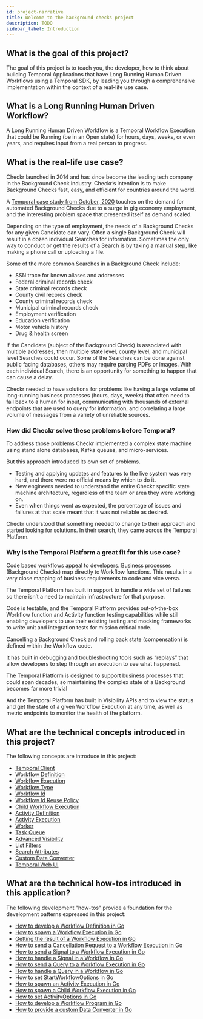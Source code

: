 ```yaml
---
id: project-narrative
title: Welcome to the background-checks project
description: TODO
sidebar_label: Introduction
---
```


## What is the goal of this project?

The goal of this project is to teach you, the developer, how to think about building Temporal Applications that have Long Running Human Driven Workflows using a Temporal SDK, by leading you through a comprehensive implementation within the context of a real-life use case.

## What is a Long Running Human Driven Workflow?

A Long Running Human Driven Workflow is a Temporal Workflow Execution that could be Running (be in an Open state) for hours, days, weeks, or even years, and requires input from a real person to progress.

## What is the real-life use case?

Checkr launched in 2014 and has since become the leading tech company in the Background Check industry.
Checkr’s intention is to make Background Checks fast, easy, and efficient for countries around the world.

A [Temporal case study from October, 2020](https://docs.temporal.io/blog/how-temporal-simplified-checkr-workflows) touches on the demand for automated Background Checks due to a surge in gig economy employment, and the interesting problem space that presented itself as demand scaled.

Depending on the type of employment, the needs of a Background Checks for any given Candidate can vary.
Often a single Background Check will result in a dozen individual Searches for information.
Sometimes the only way to conduct or get the results of a Search is by taking a manual step, like making a phone call or uploading a file.

Some of the more common Searches in a Background Check include:

- SSN trace for known aliases and addresses
- Federal criminal records check
- State criminal records check
- County civil records check
- County criminal records check
- Municipal criminal records check
- Employment verification
- Education verification
- Motor vehicle history
- Drug & health screen

If the Candidate (subject of the Background Check) is associated with multiple addresses, then multiple state level, county level, and municipal level Searches could occur.
Some of the Searches can be done against public facing databases, others may require parsing PDFs or images.
With each individual Search, there is an opportunity for something to happen that can cause a delay.

Checkr needed to have solutions for problems like having a large volume of long-running business processes (hours, days, weeks) that often need to fall back to a human for input, communicating with thousands of external endpoints that are used to query for information, and correlating a large volume of messages from a variety of unreliable sources.

### How did Checkr solve these problems before Temporal?

To address those problems Checkr implemented a complex state machine using stand alone databases, Kafka queues, and micro-services.

But this approach introduced its own set of problems.

- Testing and applying updates and features to the live system was very hard, and there were no official means by which to do it.
- New engineers needed to understand the entire Checkr specific state machine architecture, regardless of the team or area they were working on.
- Even when things went as expected, the percentage of issues and failures at that scale meant that it was not reliable as desired.

Checkr understood that something needed to change to their approach and started looking for solutions.
In their search, they came across the Temporal Platform.

### Why is the Temporal Platform a great fit for this use case?

Code based workflows appeal to developers.
Business processes (Background Checks) map directly to Workflow functions.
This results in a very close mapping of business requirements to code and vice versa.

The Temporal Platform has built in support to handle a wide set of failures so there isn’t a need to maintain infrastructure for that purpose.

Code is testable, and the Temporal Platform provides out-of-the-box Workflow function and Activity function testing capabilities while still enabling developers to use their existing testing and mocking frameworks to write unit and integration tests for mission critical code.

Cancelling a Background Check and rolling back state (compensation) is defined within the Workflow code.

It has built in debugging and troubleshooting tools such as “replays” that allow developers to step through an execution to see what happened.

The Temporal Platform is designed to support business processes that could span decades, so maintaining the complex state of a Background becomes far more trivial

And the Temporal Platform has built in Visibility APIs and to view the status and get the state of a given Workflow Execution at any time, as well as metric endpoints to monitor the health of the platform.

## What are the technical concepts introduced in this project?

The following concepts are introduce in this project:

- [Temporal Client](#)
- [Workflow Definition](https://docs.temporal.io/docs/content/what-is-a-workflow-definition)
- [Workflow Execution](https://docs.temporal.io/docs/content/what-is-a-workflow-execution)
- [Workflow Type](https://docs.temporal.io/docs/content)
- [Workflow Id](https://docs.temporal.io/docs/content/what-is-a-workflow-id)
- [Workflow Id Reuse Policy](https://docs.temporal.io/docs/content/what-is-a-workflow-id-reuse-policy)
- [Child Workflow Execution](https://docs.temporal.io/docs/content/what-is-a-child-workflow-execution)
- [Activity Definition](https://docs.temporal.io/docs/content/what-is-an-activity-definition)
- [Activity Execution](https://docs.temporal.io/docs/content/what-is-an-activity-execution)
- [Worker](https://docs.temporal.io/docs/content/what-is-a-worker)
- [Task Queue](https://docs.temporal.io/docs/content/what-is-a-task-queue)
- [Advanced Visibility](https://docs.temporal.io/docs/content/what-is-advanced-visibility)
- [List Filters](https://docs.temporal.io/docs/content/what-is-a-list-filter)
- [Search Attributes](https://docs.temporal.io/docs/content/what-is-a-search-attribute)
- [Custom Data Converter](https://docs.temporal.io/docs/content/what-is-a-data-converter)
- [Temporal Web UI](#)

## What are the technical how-tos introduced in this application?

The following development "how-tos" provide a foundation for the development patterns expressed in this project:

- [How to develop a Workflow Definition in Go](https://docs.temporal.io/docs/go/how-to-develop-a-workflow-definition-in-go)
- [How to spawn a Workflow Execution in Go](https://docs.temporal.io/docs/go/how-to-spawn-a-workflow-execution-in-go)
- [Getting the result of a Workflow Execution in Go](https://docs.temporal.io/docs/go/how-to-get-the-result-of-a-workflow-execution-in-go)
- [How to send a Cancellation Request to a Workflow Execution in Go](https://docs.temporal.io/docs/go/how-to-request-cancellation-of-a-workflow-execution-in-go)
- [How to send a Signal to a Workflow Execution in Go](#)
- [How to handle a Signal in a Workflow in Go](#)
- [How to send a Query to a Workflow Execution in Go](#)
- [How to handle a Query in a Workflow in Go](#)
- [How to set StartWorkflowOptions in Go](https://docs.temporal.io/docs/content/how-to-set-startworkflowoptions-in-go)
- [How to spawn an Activity Execution in Go](https://docs.temporal.io/docs/go/how-to-spawn-an-activity-execution-in-go)
- [How to spawn a Child Workflow Execution in Go](https://docs.temporal.io/docs/go/how-to-spawn-a-child-workflow-execution-in-go)
- [How to set ActivityOptions in Go](https://docs.temporal.io/docs/go/how-to-set-activityoptions-in-go)
- [How to develop a Workflow Program in Go](https://docs.temporal.io/docs/how-to-develop-a-worker-program-in-go)
- [How to provide a custom Data Converter in Go](#)
